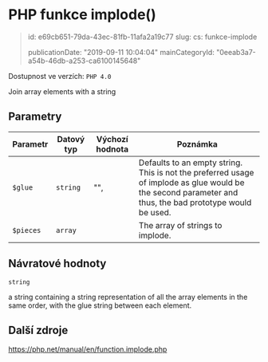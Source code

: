 PHP funkce implode()
====================

> id: e69cb651-79da-43ec-81fb-11afa2a19c77
> slug:
> 	cs: funkce-implode
> 
> publicationDate: "2019-09-11 10:04:04"
> mainCategoryId: "0eeab3a7-a54b-46db-a253-ca6100145648"

Dostupnost ve verzích: `PHP 4.0`

Join array elements with a string


Parametry
--------------

| Parametr | Datový typ | Výchozí hodnota | Poznámka |
|-----|-----|-----|-----|
| `$glue` | `string` | "", | Defaults to an empty string. This is not the preferred usage of implode as glue would be the second parameter and thus, the bad prototype would be used. |
| `$pieces` | `array` |  | The array of strings to implode. |


Návratové hodnoty
----------------

`string`

a string containing a string representation of all the array
elements in the same order, with the glue string between each element.

Další zdroje
------------

https://php.net/manual/en/function.implode.php
